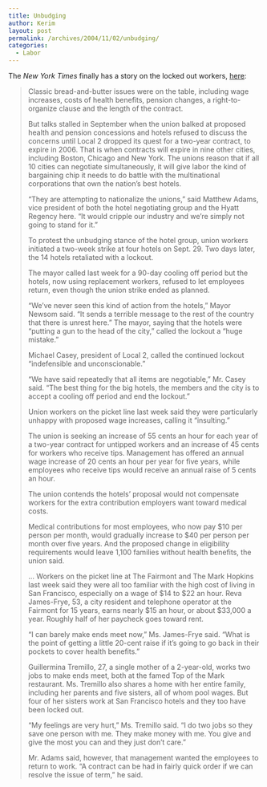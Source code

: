 ```yaml
---
title: Unbudging
author: Kerim
layout: post
permalink: /archives/2004/11/02/unbudging/
categories:
  - Labor
---
```

The *New York Times* finally has a story on the locked out workers, <a href="http://nytimes.com/2004/11/02/national/02hotels.html" onclick="_gaq.push(['_trackEvent', 'outbound-article', 'http://nytimes.com/2004/11/02/national/02hotels.html', ' here']);" > here</a>:

> Classic bread-and-butter issues were on the table, including wage increases, costs of health benefits, pension changes, a right-to-organize clause and the length of the contract.
> 
> But talks stalled in September when the union balked at proposed health and pension concessions and hotels refused to discuss the concerns until Local 2 dropped its quest for a two-year contract, to expire in 2006. That is when contracts will expire in nine other cities, including Boston, Chicago and New York. The unions reason that if all 10 cities can negotiate simultaneously, it will give labor the kind of bargaining chip it needs to do battle with the multinational corporations that own the nation&#8217;s best hotels.
> 
> &#8220;They are attempting to nationalize the unions,&#8221; said Matthew Adams, vice president of both the hotel negotiating group and the Hyatt Regency here. &#8220;It would cripple our industry and we&#8217;re simply not going to stand for it.&#8221;
> 
> To protest the unbudging stance of the hotel group, union workers initiated a two-week strike at four hotels on Sept. 29. Two days later, the 14 hotels retaliated with a lockout.
> 
> The mayor called last week for a 90-day cooling off period but the hotels, now using replacement workers, refused to let employees return, even though the union strike ended as planned.
> 
> &#8220;We&#8217;ve never seen this kind of action from the hotels,&#8221; Mayor Newsom said. &#8220;It sends a terrible message to the rest of the country that there is unrest here.&#8221; The mayor, saying that the hotels were &#8220;putting a gun to the head of the city,&#8221; called the lockout a &#8220;huge mistake.&#8221;
> 
> Michael Casey, president of Local 2, called the continued lockout &#8220;indefensible and unconscionable.&#8221;
> 
> &#8220;We have said repeatedly that all items are negotiable,&#8221; Mr. Casey said. &#8220;The best thing for the big hotels, the members and the city is to accept a cooling off period and end the lockout.&#8221;
> 
> Union workers on the picket line last week said they were particularly unhappy with proposed wage increases, calling it &#8220;insulting.&#8221;
> 
> The union is seeking an increase of 55 cents an hour for each year of a two-year contract for untipped workers and an increase of 45 cents for workers who receive tips. Management has offered an annual wage increase of 20 cents an hour per year for five years, while employees who receive tips would receive an annual raise of 5 cents an hour.
> 
> The union contends the hotels&#8217; proposal would not compensate workers for the extra contribution employers want toward medical costs.
> 
> Medical contributions for most employees, who now pay $10 per person per month, would gradually increase to $40 per person per month over five years. And the proposed change in eligibility requirements would leave 1,100 families without health benefits, the union said.
> 
> &#8230; Workers on the picket line at The Fairmont and The Mark Hopkins last week said they were all too familiar with the high cost of living in San Francisco, especially on a wage of $14 to $22 an hour. Reva James-Frye, 53, a city resident and telephone operator at the Fairmont for 15 years, earns nearly $15 an hour, or about $33,000 a year. Roughly half of her paycheck goes toward rent.
> 
> &#8220;I can barely make ends meet now,&#8221; Ms. James-Frye said. &#8220;What is the point of getting a little 20-cent raise if it&#8217;s going to go back in their pockets to cover health benefits.&#8221;
> 
> Guillermina Tremillo, 27, a single mother of a 2-year-old, works two jobs to make ends meet, both at the famed Top of the Mark restaurant. Ms. Tremillo also shares a home with her entire family, including her parents and five sisters, all of whom pool wages. But four of her sisters work at San Francisco hotels and they too have been locked out.
> 
> &#8220;My feelings are very hurt,&#8221; Ms. Tremillo said. &#8220;I do two jobs so they save one person with me. They make money with me. You give and give the most you can and they just don&#8217;t care.&#8221;
> 
> Mr. Adams said, however, that management wanted the employees to return to work. &#8220;A contract can be had in fairly quick order if we can resolve the issue of term,&#8221; he said.

